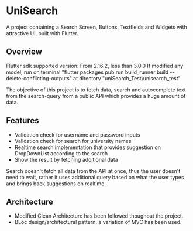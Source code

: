 # UniSearch

A project containing a Search Screen, Buttons, Textfields and Widgets with attractive UI, built with Flutter.

## Overview

Flutter sdk supported version: From 2.16.2, less than 3.0.0
If modified any model, run on terminal "flutter packages pub run build_runner build --delete-conflicting-outputs" at directory "uniSearch_Test\unisearch_test"

The objective of this project is to fetch data, search and autocomplete text from the search-query from a public API which provides a huge amount of data.

## Features

- Validation check for username and password inputs
- Validation check for search for university names
- Realtime search implementation that provides suggestion on DropDownList according to the search
- Show the result by fetching additional data

Search doesn't fetch all data from the API at once, thus the user doesn't need to wait, rather it uses additional query based on what the user types and brings back suggestions on realtime.

## Architecture

- Modified Clean Architecture has been followed thoughout the project.
- BLoc design/architectural pattern, a variation of MVC has been used.
